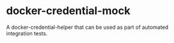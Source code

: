 # docker-credential-mock
A docker-credential-helper that can be used as part of automated integration tests.
